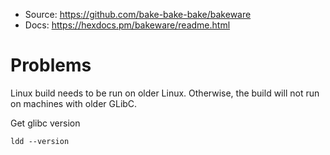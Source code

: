 * Source: https://github.com/bake-bake-bake/bakeware
* Docs: https://hexdocs.pm/bakeware/readme.html

# Problems

Linux build needs to be run on older Linux. Otherwise,
the build will not run on machines with older GLibC.

Get glibc version

```
ldd --version
```
